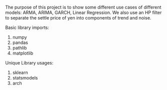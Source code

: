 The purpose of this project is to show some different use cases of different models:  ARMA, ARIMA, GARCH, Linear Regression. We also use an HP filter to separate the settle price of yen into components of trend and noise.

Basic library imports: 
 1. numpy
 2. pandas
 3. pathlib
 4. matplotlib
 
Unique Library usages:
 1. sklearn
 2. statsmodels
 3. arch